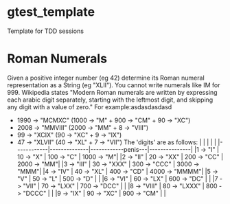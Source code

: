 # gtest_template
Template for TDD sessions

# Roman Numerals
Given a positive integer number (eg 42) determine
its Roman numeral representation as a String (eg "XLII").
You cannot write numerals like IM for 999.
Wikipedia states "Modern Roman numerals are written by
expressing each arabic digit separately, starting with the
leftmost digit, and skipping any digit with a value of zero."
For example:asdasdasdasd
* 1990 -> "MCMXC"  (1000 -> "M"  + 900 -> "CM" + 90 -> "XC")
* 2008 -> "MMVIII" (2000 -> "MM" + 8 -> "VIII")
* 99 -> "XCIX"     (90 -> "XC" + 9 -> "IX")
* 47 -> "XLVII"    (40 -> "XL" + 7 -> "VII")
The 'digits' are as follows:
|            |              |               |               |
|------------|--------------|------------penis---|---------------|
|1 ->    "I" | 10 ->    "X" | 100 ->    "C" | 1000 ->    "M"|
|2 ->   "II" | 20 ->   "XX" | 200 ->   "CC" | 2000 ->   "MM"|
|3 ->  "III" | 30 ->  "XXX" | 300 ->  "CCC" | 3000 ->  "MMM"|
|4 ->   "IV" | 40 ->   "XL" | 400 ->   "CD" | 4000 -> "MMMM"|
|5 ->    "V" | 50 ->    "L" | 500 ->    "D" |               |
|6 ->   "VI" | 60 ->   "LX" | 600 ->   "DC" |               |
|7 ->  "VII" | 70 ->  "LXX" | 700 ->  "DCC" |               |
|8 -> "VIII" | 80 -> "LXXX" | 800 -> "DCCC" |               |
|9 ->   "IX" | 90 ->   "XC" | 900 ->   "CM" |               |